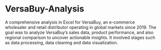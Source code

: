 # VersaBuy-Analysis
A comprehensive analysis in Excel for VersaBuy, an e-commerce wholesaler and retail distributor operating in global markets since 2019. The goal was to analyze VersaBuy’s sales data, product performance, and also regional comparison to uncover actionable insights. It involved stages such as data processing, data cleaning and data visualization. 

